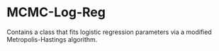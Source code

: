 # MCMC-Log-Reg
Contains a class that fits logistic regression parameters via a modified Metropolis-Hastings algorithm.
